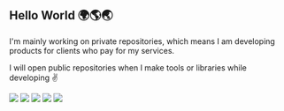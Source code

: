 

## Hello World 🌍🌎🌏

I'm mainly working on private repositories, which means I am developing products for clients who pay for my services.

I will open public repositories when I make tools or libraries while developing ✌️

![](http://github-profile-summary-cards.vercel.app/api/cards/profile-details?username=kohkitech&theme=nightowl)
![](http://github-profile-summary-cards.vercel.app/api/cards/repos-per-language?username=kohkitech&theme=nightowl)
![](http://github-profile-summary-cards.vercel.app/api/cards/most-commit-language?username=kohkitech&theme=nightowl)
![](http://github-profile-summary-cards.vercel.app/api/cards/stats?username=kohkitech&theme=nightowl)
![](http://github-profile-summary-cards.vercel.app/api/cards/productive-time?username=kohkitech&theme=nightowl&utcOffset=8)

<!--
**kohkitech/kohkitech** is a ✨ _special_ ✨ repository because its `README.md` (this file) appears on your GitHub profile.

Here are some ideas to get you started:

- 🔭 I’m currently working on ...
- 🌱 I’m currently learning ...
- 👯 I’m looking to collaborate on ...
- 🤔 I’m looking for help with ...
- 💬 Ask me about ...
- 📫 How to reach me: ...
- 😄 Pronouns: ...
- ⚡ Fun fact: ...
-->
